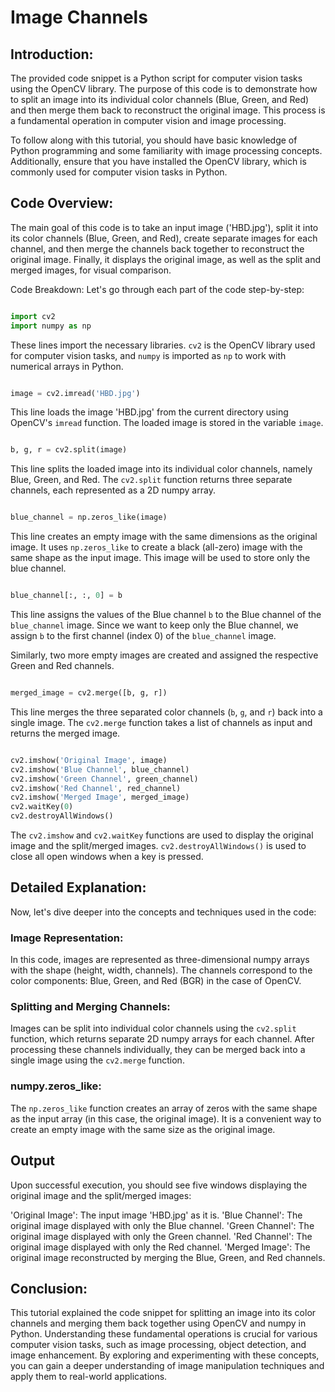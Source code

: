 # Image Channels

## Introduction:

The provided code snippet is a Python script for computer vision tasks using the OpenCV library. The purpose of this code is to demonstrate how to split an image into its individual color channels (Blue, Green, and Red) and then merge them back to reconstruct the original image. This process is a fundamental operation in computer vision and image processing.

To follow along with this tutorial, you should have basic knowledge of Python programming and some familiarity with image processing concepts. Additionally, ensure that you have installed the OpenCV library, which is commonly used for computer vision tasks in Python.

## Code Overview:

The main goal of this code is to take an input image ('HBD.jpg'), split it into its color channels (Blue, Green, and Red), create separate images for each channel, and then merge the channels back together to reconstruct the original image. Finally, it displays the original image, as well as the split and merged images, for visual comparison.

Code Breakdown:
Let's go through each part of the code step-by-step:

```python

import cv2
import numpy as np


```
These lines import the necessary libraries. `cv2` is the OpenCV library used for computer vision tasks, and `numpy` is imported as `np` to work with numerical arrays in Python.

```python

image = cv2.imread('HBD.jpg')


```

This line loads the image 'HBD.jpg' from the current directory using OpenCV's `imread` function. The loaded image is stored in the variable `image`.

```python

b, g, r = cv2.split(image)


```

This line splits the loaded image into its individual color channels, namely Blue, Green, and Red. The `cv2.split` function returns three separate channels, each represented as a 2D numpy array.

```python

blue_channel = np.zeros_like(image)


```

This line creates an empty image with the same dimensions as the original image. It uses `np.zeros_like` to create a black (all-zero) image with the same shape as the input image. This image will be used to store only the blue channel.

```python

blue_channel[:, :, 0] = b

```

This line assigns the values of the Blue channel `b` to the Blue channel of the `blue_channel` image. Since we want to keep only the Blue channel, we assign `b` to the first channel (index 0) of the `blue_channel` image.

Similarly, two more empty images are created and assigned the respective Green and Red channels.

```python

merged_image = cv2.merge([b, g, r])

```

This line merges the three separated color channels (`b`, `g`, and `r`) back into a single image. The `cv2.merge` function takes a list of channels as input and returns the merged image.

```python

cv2.imshow('Original Image', image)
cv2.imshow('Blue Channel', blue_channel)
cv2.imshow('Green Channel', green_channel)
cv2.imshow('Red Channel', red_channel)
cv2.imshow('Merged Image', merged_image)
cv2.waitKey(0)
cv2.destroyAllWindows()

```

The `cv2.imshow` and `cv2.waitKey` functions are used to display the original image and the split/merged images. `cv2.destroyAllWindows()` is used to close all open windows when a key is pressed.

## Detailed Explanation:

Now, let's dive deeper into the concepts and techniques used in the code:

### Image Representation:
In this code, images are represented as three-dimensional numpy arrays with the shape (height, width, channels). The channels correspond to the color components: Blue, Green, and Red (BGR) in the case of OpenCV.

### Splitting and Merging Channels:
Images can be split into individual color channels using the `cv2.split` function, which returns separate 2D numpy arrays for each channel. After processing these channels individually, they can be merged back into a single image using the `cv2.merge` function.

### numpy.zeros_like:
The `np.zeros_like` function creates an array of zeros with the same shape as the input array (in this case, the original image). It is a convenient way to create an empty image with the same size as the original image.

## Output

Upon successful execution, you should see five windows displaying the original image and the split/merged images:

'Original Image': The input image 'HBD.jpg' as it is.
'Blue Channel': The original image displayed with only the Blue channel.
'Green Channel': The original image displayed with only the Green channel.
'Red Channel': The original image displayed with only the Red channel.
'Merged Image': The original image reconstructed by merging the Blue, Green, and Red channels.

## Conclusion:

This tutorial explained the code snippet for splitting an image into its color channels and merging them back together using OpenCV and numpy in Python. Understanding these fundamental operations is crucial for various computer vision tasks, such as image processing, object detection, and image enhancement. By exploring and experimenting with these concepts, you can gain a deeper understanding of image manipulation techniques and apply them to real-world applications.